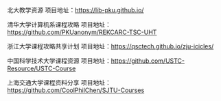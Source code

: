 北大教学资源
项目地址：https://lib-pku.github.io/

清华大学计算机系课程攻略
项目地址：https://github.com/PKUanonym/REKCARC-TSC-UHT

浙江大学课程攻略共享计划
项目地址：https://qsctech.github.io/zju-icicles/

中国科学技术大学课程资源
项目地址：https://github.com/USTC-Resource/USTC-Course

上海交通大学课程资料分享
项目地址：https://github.com/CoolPhilChen/SJTU-Courses
